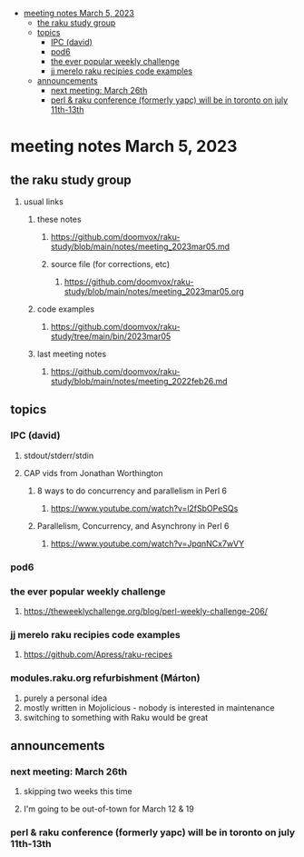 - [meeting notes March 5, 2023](#org36b9af7)
  - [the raku study group](#orgda248b0)
  - [topics](#org2400992)
    - [IPC (david)](#org43bb40a)
    - [pod6](#org6cf0a22)
    - [the ever popular weekly challenge](#orgc04d86b)
    - [jj merelo raku recipies code examples](#org2a18d69)
  - [announcements](#org436cf38)
    - [next meeting: March 26th](#org37a50df)
    - [perl & raku conference (formerly yapc) will be in toronto on july 11th-13th](#org4328a5b)


<a id="org36b9af7"></a>

# meeting notes March 5, 2023


<a id="orgda248b0"></a>

## the raku study group

1.  usual links

    1.  these notes
    
        1.  <https://github.com/doomvox/raku-study/blob/main/notes/meeting_2023mar05.md>
        
        2.  source file (for corrections, etc)
        
            1.  <https://github.com/doomvox/raku-study/blob/main/notes/meeting_2023mar05.org>
    
    2.  code examples
    
        1.  <https://github.com/doomvox/raku-study/tree/main/bin/2023mar05>
    
    3.  last meeting notes
    
        1.  <https://github.com/doomvox/raku-study/blob/main/notes/meeting_2022feb26.md>


<a id="org2400992"></a>

## topics


<a id="org43bb40a"></a>

### IPC (david)

1.  stdout/stderr/stdin

2.  CAP vids from Jonathan Worthington

    1.  8 ways to do concurrency and parallelism in Perl 6
    
        1.  <https://www.youtube.com/watch?v=l2fSbOPeSQs>
    
    2.  Parallelism, Concurrency, and Asynchrony in Perl 6
    
        1.  <https://www.youtube.com/watch?v=JpqnNCx7wVY>


<a id="org6cf0a22"></a>

### pod6


<a id="orgc04d86b"></a>

### the ever popular weekly challenge

1.  <https://theweeklychallenge.org/blog/perl-weekly-challenge-206/>


<a id="org2a18d69"></a>

### jj merelo raku recipies code examples

1.  <https://github.com/Apress/raku-recipes>

### modules.raku.org refurbishment (Márton)
1. purely a personal idea
2. mostly written in Mojolicious - nobody is interested in maintenance
3. switching to something with Raku would be great


<a id="org436cf38"></a>

## announcements


<a id="org37a50df"></a>

### next meeting: March 26th

1.  skipping two weeks this time

2.  I'm going to be out-of-town for March 12 & 19


<a id="org4328a5b"></a>

### perl & raku conference (formerly yapc) will be in toronto on july 11th-13th
